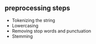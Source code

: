 ## preprocessing steps
- Tokenizing the string
- Lowercasing
- Removing stop words and punctuation
- Stemming

